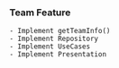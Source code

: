 ### Team Feature
    - Implement getTeamInfo()
    - Implement Repository
    - Implement UseCases
    - Implement Presentation


